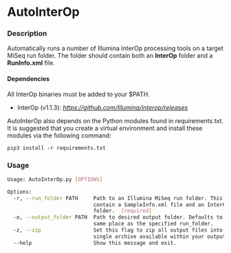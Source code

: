 # AutoInterOp

### Description
Automatically runs a number of Illumina InterOp processing tools on a
target MiSeq run folder. The folder should contain both an **InterOp** folder
and a **RunInfo.xml** file.

#### Dependencies
All InterOp binaries must be added to your $PATH.
- InterOp (v1.1.3): _https://github.com/Illumina/interop/releases_

AutoInterOp also depends on the Python modules found in requirements.txt.
It is suggested that you create a virtual environment and install these
modules via the following command:

```pip3 install -r requirements.txt```

### Usage
```bash
Usage: AutoInterOp.py [OPTIONS]

Options:
  -r, --run_folder PATH     Path to an Illumina MiSeq run folder. This should
                            contain a SampleInfo.xml file and an InterOp
                            folder.  [required]
  -o, --output_folder PATH  Path to desired output folder. Defaults to the
                            same place as the specified run_folder.
  -z, --zip                 Set this flag to zip all output files into a
                            single archive available within your output folder.
  --help                    Show this message and exit.
  ```
